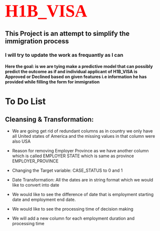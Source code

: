 
# <b style="color:red; font-family: Babas; font-size: 2em;"> H1B_VISA  </b>




## This Project is an attempt to simplify the immigration process

### I will try to update the work as frequantly as I can

#### Here the goal: is we are tying make a predictive model that can possibly predict the outcome as if and individual applicant of H1B_VISA is Approved or Declined based on given features i.e information he has provided while filling the form for immigration

# To Do List
## Cleansing & Transformation:
*  We are going get rid of redundant columns as in country we only have all United states of America and the missing values in that column were also USA 
* Reason for removing Employer Province as we have another column which is called EMPLOYER STATE which is same as province EMPLOYER_PROVINCE

*  Changing the Target variable: CASE_STATUS to 0 and 1 
 
*  Date Transformation: All the dates are in string format which we would like to convert into date
* We would like to see the difference of date that is employment starting date and employment end date. 
* We would like to see the processing time of decision making 
*  We will add a new column for each employment duration and processing time 
